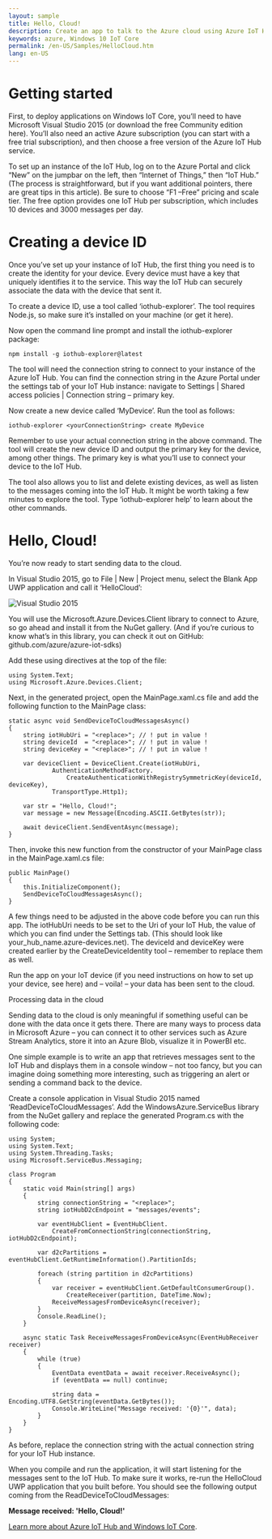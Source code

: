 ```yaml
---
layout: sample
title: Hello, Cloud!
description: Create an app to talk to the Azure cloud using Azure IoT Hub
keywords: azure, Windows 10 IoT Core
permalink: /en-US/Samples/HelloCloud.htm
lang: en-US
---
```


# Getting started

First, to deploy applications on Windows IoT Core, you’ll need to have Microsoft Visual Studio 2015 (or download the free Community edition here). You’ll also need an active Azure subscription (you can start with a free trial subscription), and then choose a free version of the Azure IoT Hub service.

To set up an instance of the IoT Hub, log on to the Azure Portal and click “New” on the jumpbar on the left, then “Internet of Things,” then “IoT Hub.” (The process is straightforward, but if you want additional pointers, there are great tips in this article). Be sure to choose “F1 –Free” pricing and scale tier. The free option provides one IoT Hub per subscription, which includes 10 devices and 3000 messages per day.

# Creating a device ID

Once you’ve set up your instance of IoT Hub, the first thing you need is to create the identity for your device. Every device must have a key that uniquely identifies it to the service. This way the IoT Hub can securely associate the data with the device that sent it.

To create a device ID, use a tool called ‘iothub-explorer’. The tool requires Node.js, so make sure it’s installed on your machine (or get it here).

Now open the command line prompt and install the iothub-explorer package:

`npm install -g iothub-explorer@latest`

The tool will need the connection string to connect to your instance of the Azure IoT Hub. You can find the connection string in the Azure Portal under the settings tab of your IoT Hub instance: navigate to Settings | Shared access policies | Connection string – primary key.

Now create a new device called ‘MyDevice’. Run the tool as follows:

`iothub-explorer <yourConnectionString> create MyDevice` 

Remember to use your actual connection string in the above command. The tool will create the new device ID and output the primary key for the device, among other things. The primary key is what you’ll use to connect your device to the IoT Hub.

The tool also allows you to list and delete existing devices, as well as listen to the messages coming into the IoT Hub. It might be worth taking a few minutes to explore the tool. Type ‘iothub-explorer help’ to learn about the other commands.

# Hello, Cloud!

You’re now ready to start sending data to the cloud.

In Visual Studio 2015, go to File | New | Project menu, select the Blank App UWP application and call it ‘HelloCloud’:

![Visual Studio 2015](https://winblogs.azureedge.net/win/2015/12/1_projectWindow.png)

You will use the Microsoft.Azure.Devices.Client library to connect to Azure, so go ahead and install it from the NuGet gallery. (And if you’re curious to know what’s in this library, you can check it out on GitHub: github.com/azure/azure-iot-sdks)

Add these using directives at the top of the file:

```
using System.Text;
using Microsoft.Azure.Devices.Client;
```

Next, in the generated project, open the MainPage.xaml.cs file and add the following function to the MainPage class:

```
static async void SendDeviceToCloudMessagesAsync()
{
    string iotHubUri = "<replace>"; // ! put in value !
    string deviceId  = "<replace>"; // ! put in value !
    string deviceKey = "<replace>"; // ! put in value !
 
    var deviceClient = DeviceClient.Create(iotHubUri,
            AuthenticationMethodFactory.
                CreateAuthenticationWithRegistrySymmetricKey(deviceId, deviceKey), 
            TransportType.Http1);
 
    var str = "Hello, Cloud!";
    var message = new Message(Encoding.ASCII.GetBytes(str));
 
    await deviceClient.SendEventAsync(message);
}
```

Then, invoke this new function from the constructor of your MainPage class in the MainPage.xaml.cs file:

```
public MainPage()
{
    this.InitializeComponent();
    SendDeviceToCloudMessagesAsync();
}
```

A few things need to be adjusted in the above code before you can run this app. The iotHubUri needs to be set to the Uri of your IoT Hub, the value of which you can find under the Settings tab. (This should look like your_hub_name.azure-devices.net). The deviceId and deviceKey were created earlier by the CreateDeviceIdentity tool – remember to replace them as well.

Run the app on your IoT device (if you need instructions on how to set up your device, see here) and – voila! – your data has been sent to the cloud.

Processing data in the cloud

Sending data to the cloud is only meaningful if something useful can be done with the data once it gets there. There are many ways to process data in Microsoft Azure – you can connect it to other services such as Azure Stream Analytics, store it into an Azure Blob, visualize it in PowerBI etc.

One simple example is to write an app that retrieves messages sent to the IoT Hub and displays them in a console window – not too fancy, but you can imagine doing something more interesting, such as triggering an alert or sending a command back to the device.

Create a console application in Visual Studio 2015 named ‘ReadDeviceToCloudMessages’. Add the WindowsAzure.ServiceBus library from the NuGet gallery and replace the generated Program.cs with the following code:

```
using System;
using System.Text;
using System.Threading.Tasks;
using Microsoft.ServiceBus.Messaging;
 
class Program
{
    static void Main(string[] args)
    {
        string connectionString = "<replace>";
        string iotHubD2cEndpoint = "messages/events";
 
        var eventHubClient = EventHubClient.
            CreateFromConnectionString(connectionString, iotHubD2cEndpoint);
 
        var d2cPartitions = eventHubClient.GetRuntimeInformation().PartitionIds;
 
        foreach (string partition in d2cPartitions)
        {
            var receiver = eventHubClient.GetDefaultConsumerGroup().
                CreateReceiver(partition, DateTime.Now);
            ReceiveMessagesFromDeviceAsync(receiver);
        }
        Console.ReadLine();
    }
 
    async static Task ReceiveMessagesFromDeviceAsync(EventHubReceiver receiver)
    {
        while (true)
        {
            EventData eventData = await receiver.ReceiveAsync();
            if (eventData == null) continue;
 
            string data = Encoding.UTF8.GetString(eventData.GetBytes());
            Console.WriteLine("Message received: '{0}'", data);
        }
    }
}
```

As before, replace the connection string with the actual connection string for your IoT Hub instance.

When you compile and run the application, it will start listening for the messages sent to the IoT Hub. To make sure it works, re-run the HelloCloud UWP application that you built before. You should see the following output coming from the ReadDeviceToCloudMessages:

**Message received: 'Hello, Cloud!'**

[Learn more about Azure IoT Hub and Windows IoT Core](https://blogs.windows.com/buildingpps/2015/12/09/windows-iot-core-and-azure-iot-hub-putting-the-i-in-iot/#Vw4EGQDI4usvjKSb.97).
